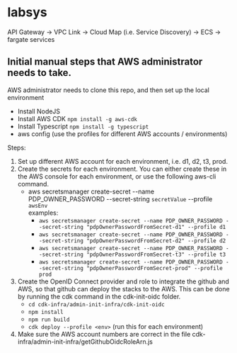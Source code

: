 # labsys

API Gateway -> VPC Link -> Cloud Map (i.e. Service Discovery) -> ECS -> fargate services 

## Initial manual steps that AWS administrator needs to take.
AWS administrator needs to clone this repo, and then set up the local environment
* Install NodeJS
* Install AWS CDK `npm install -g aws-cdk`
* Install Typescript `npm install -g typescript`
* aws config (use the profiles for different AWS accounts / environments)

Steps:
1. Set up different AWS account for each environment, i.e. d1, d2, t3, prod.
2. Create the secrets for each environment. You can either create these in the AWS console for each environment,
   or use the following aws-cli command.
    * aws secretsmanager create-secret --name PDP_OWNER_PASSWORD --secret-string `secretValue` --profile `awsEnv` <br>
      examples:
        * `aws secretsmanager create-secret --name PDP_OWNER_PASSWORD --secret-string "pdpOwnerPasswordFromSecret-d1" --profile d1`
        * `aws secretsmanager create-secret --name PDP_OWNER_PASSWORD --secret-string "pdpOwnerPasswordFromSecret-d2" --profile d2`
        * `aws secretsmanager create-secret --name PDP_OWNER_PASSWORD --secret-string "pdpOwnerPasswordFromSecret-t3" --profile t3`
        * `aws secretsmanager create-secret --name PDP_OWNER_PASSWORD --secret-string "pdpOwnerPasswordFromSecret-prod" --profile prod`
3. Create the OpenID Connect provider and role to integrate the github and AWS, so that github can deploy the stacks to the AWS.
   This can be done by running the cdk command in the cdk-init-oidc folder.
    * `cd cdk-infra/admin-init-infra/cdk-init-oidc`
    * `npm install`
    * `npm run build`
    * `cdk deploy --profile <env>` (run this for each environment)
4. Make sure the AWS account numbers are correct in the file cdk-infra/admin-init-infra/getGithubOidcRoleArn.js